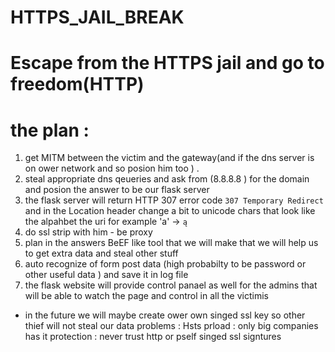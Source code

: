 # HTTPS_JAIL_BREAK
# Escape from the HTTPS jail and go to freedom(HTTP) 
# the plan : 
  1. get MITM between the victim and the gateway(and if the dns server is on ower network and so posion him too ) .
  2. steal appropriate dns qeueries and ask from (8.8.8.8 ) for the domain and posion the answer to be our flask server 
  3. the flask server will return HTTP 307 error code `307 Temporary Redirect` and in the Location header change a bit to unicode chars that look                 like the alpahbet the uri for example 'a' -> `ą` 
  4. do ssl strip with him - be proxy 
  5. plan in the answers BeEF like tool that we will make that we  will help us to get extra data and steal other stuff 
  6. auto recognize of form post data (high probabilty to be password or other useful data ) and save it in log file 
  7. the flask website will provide control panael as well for the admins that will be able to watch the page and control in all the victimis 
 
 * in the future we will maybe  create ower own singed ssl key so other thief will not steal our data 
  problems : 
    Hsts prload : only big companies has it 
  protection : 
    never trust http or pself singed ssl signtures 
